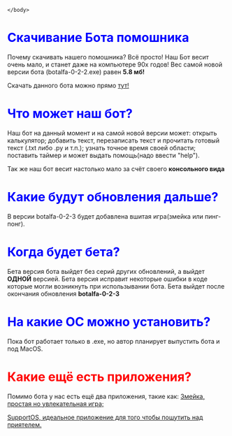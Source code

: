 <html>
    <head>
        <meta charset="UFT-8">
        <title>ABot скачивание</title>
    </head>
    <body>

    </body>
</html>

<h1 style="color: blue;">Скачивание Бота помошника</h1>


Почему скачивать нашего помошника? Всё просто! Наш Бот весит очень мало, и станет даже на компьютере 90х годов! Вес самой новой версии бота (botalfa-0-2-2.exe) равен <strong>5.8 мб!</strong> 

Скачать данного бота можно прямо <a href="https://drive.google.com/file/d/1GjJFC3hFUqkNVvPABCY7U6Hp9l6lmiqL/view?usp=sharing" target="_blank">тут!</a>

<h1 style="color: blue">Что может наш бот?</h1>

Наш бот на данный момент и на самой новой версии может: открыть калькулятор; добавить текст, перезаписать текст и прочитать готовый текст (.txt либо .py и т.п.); узнать точное время своей области; поставить таймер и может выдать помощь(надо ввести "help").

Так же наш бот весит настолько мало за счёт своего <strong>консольного вида</strong>

<h1 style="color: blue">Какие будут обновления дальше?</h1>

В версии botalfa-0-2-3 будет добавлена вшитая игра(змейка или пинг-понг).

<h1 style="color: blue">Когда будет бета?</h1>

Бета версия бота выйдет без серий других обновлений, а выйдет <strong>ОДНОЙ</strong> версией. Бета версия исправит некоторые ошибки в коде которые могли возникнуть при использывании бота. Бета выйдет после окончания обновления <strong>botalfa-0-2-3</strong>

<h1 style="color: blue">На какие ОС можно установить?</h1>

Пока бот работает только в .exe, но автор планирует выпустить бота и под MacOS. 

<h1 style="color: red">Какие ещё есть приложения?</h1>

Помимо бота у нас есть ещё два приложения, такие как:
<a href="https://drive.google.com/file/d/1Fn4x6Ff_q0xkeiYYLVWZ_1HrSutGuYkT/view?usp=sharing" target="_blank" target="_blank">Змейка, простая но увлекательная игра;</a>

<a href="https://drive.google.com/file/d/1BR0eKGRuVEYQv48hWl4Dnz-9HsOc-voo/view" target="_blank" target="_blank">SupportOS, идеальное приложение для того чтобы пошутить над приятелем. </a>
